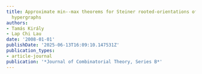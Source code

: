 ```yaml
---
title: Approximate min--max theorems for Steiner rooted-orientations of graphs and
  hypergraphs
authors:
- Tamás Király
- Lap Chi Lau
date: '2008-01-01'
publishDate: '2025-06-13T16:09:10.147531Z'
publication_types:
- article-journal
publication: '*Journal of Combinatorial Theory, Series B*'
---
```

